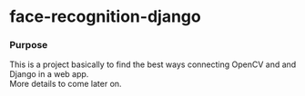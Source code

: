 # face-recognition-django

### Purpose  
This is a project basically to find the best ways connecting OpenCV and and Django in a web app.  
More details to come later on.
